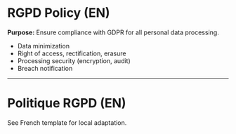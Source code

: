 # RGPD Policy (EN)

**Purpose:** Ensure compliance with GDPR for all personal data processing.

- Data minimization
- Right of access, rectification, erasure
- Processing security (encryption, audit)
- Breach notification

---

# Politique RGPD (EN)

See French template for local adaptation.
